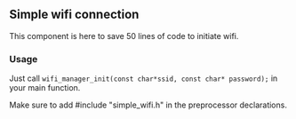 ## Simple wifi connection

This component is here to save 50 lines of code to initiate wifi.

### Usage

Just call ``wifi_manager_init(const char*ssid, const char* password);`` in your main function.

Make sure to add #include "simple_wifi.h" in the preprocessor declarations.
